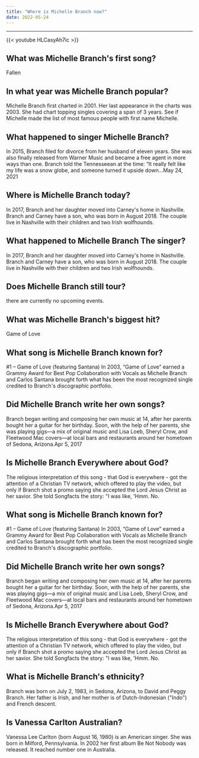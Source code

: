 ```yaml
---
title: "Where is Michelle Branch now?"
date: 2022-05-24
---
```


---
{{< youtube HLCasyAh7ic >}}
## What was Michelle Branch's first song?
Fallen

## In what year was Michelle Branch popular?
Michelle Branch first charted in 2001. Her last appearance in the charts was 2003. She had chart topping singles covering a span of 3 years. See if Michelle made the list of most famous people with first name Michelle.

## What happened to singer Michelle Branch?
In 2015, Branch filed for divorce from her husband of eleven years. She was also finally released from Warner Music and became a free agent in more ways than one. Branch told the Tennesseean at the time: “It really felt like my life was a snow globe, and someone turned it upside down…May 24, 2021

## Where is Michelle Branch today?
In 2017, Branch and her daughter moved into Carney's home in Nashville. Branch and Carney have a son, who was born in August 2018. The couple live in Nashville with their children and two Irish wolfhounds.

## What happened to Michelle Branch The singer?
In 2017, Branch and her daughter moved into Carney's home in Nashville. Branch and Carney have a son, who was born in August 2018. The couple live in Nashville with their children and two Irish wolfhounds.

## Does Michelle Branch still tour?
there are currently no upcoming events.

## What was Michelle Branch's biggest hit?
Game of Love

## What song is Michelle Branch known for?
#1 – Game of Love (featuring Santana) In 2003, “Game of Love” earned a Grammy Award for Best Pop Collaboration with Vocals as Michelle Branch and Carlos Santana brought forth what has been the most recognized single credited to Branch's discographic portfolio.

## Did Michelle Branch write her own songs?
Branch began writing and composing her own music at 14, after her parents bought her a guitar for her birthday. Soon, with the help of her parents, she was playing gigs—a mix of original music and Lisa Loeb, Sheryl Crow, and Fleetwood Mac covers—at local bars and restaurants around her hometown of Sedona, Arizona.Apr 5, 2017

## Is Michelle Branch Everywhere about God?
The religious interpretation of this song - that God is everywhere - got the attention of a Christian TV network, which offered to play the video, but only if Branch shot a promo saying she accepted the Lord Jesus Christ as her savior. She told Songfacts the story: "I was like, 'Hmm. No.

## What song is Michelle Branch known for?
#1 – Game of Love (featuring Santana) In 2003, “Game of Love” earned a Grammy Award for Best Pop Collaboration with Vocals as Michelle Branch and Carlos Santana brought forth what has been the most recognized single credited to Branch's discographic portfolio.

## Did Michelle Branch write her own songs?
Branch began writing and composing her own music at 14, after her parents bought her a guitar for her birthday. Soon, with the help of her parents, she was playing gigs—a mix of original music and Lisa Loeb, Sheryl Crow, and Fleetwood Mac covers—at local bars and restaurants around her hometown of Sedona, Arizona.Apr 5, 2017

## Is Michelle Branch Everywhere about God?
The religious interpretation of this song - that God is everywhere - got the attention of a Christian TV network, which offered to play the video, but only if Branch shot a promo saying she accepted the Lord Jesus Christ as her savior. She told Songfacts the story: "I was like, 'Hmm. No.

## What is Michelle Branch's ethnicity?
Branch was born on July 2, 1983, in Sedona, Arizona, to David and Peggy Branch. Her father is Irish, and her mother is of Dutch-Indonesian ("Indo") and French descent.

## Is Vanessa Carlton Australian?
Vanessa Lee Carlton (born August 16, 1980) is an American singer. She was born in Milford, Pennsylvania. In 2002 her first album Be Not Nobody was released. It reached number one in Australia.

